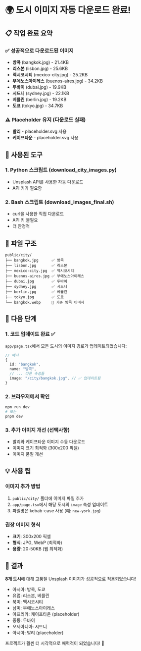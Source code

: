 # 🌍 도시 이미지 자동 다운로드 완료!

## 📋 작업 완료 요약

### ✅ 성공적으로 다운로드된 이미지
- **방콕** (bangkok.jpg) - 21.4KB
- **리스본** (lisbon.jpg) - 25.6KB  
- **멕시코시티** (mexico-city.jpg) - 25.2KB
- **부에노스아이레스** (buenos-aires.jpg) - 34.2KB
- **두바이** (dubai.jpg) - 19.9KB
- **시드니** (sydney.jpg) - 22.1KB
- **베를린** (berlin.jpg) - 19.2KB
- **도쿄** (tokyo.jpg) - 34.7KB

### ⚠️ Placeholder 유지 (다운로드 실패)
- **발리** - placeholder.svg 사용
- **케이프타운** - placeholder.svg 사용

## 🔧 사용된 도구

### 1. Python 스크립트 (download_city_images.py)
- Unsplash API를 사용한 자동 다운로드
- API 키가 필요함

### 2. Bash 스크립트 (download_images_final.sh)
- curl을 사용한 직접 다운로드
- API 키 불필요
- 더 안정적

## 📁 파일 구조

```
public/city/
├── bangkok.jpg      ✅ 방콕
├── lisbon.jpg       ✅ 리스본  
├── mexico-city.jpg  ✅ 멕시코시티
├── buenos-aires.jpg ✅ 부에노스아이레스
├── dubai.jpg        ✅ 두바이
├── sydney.jpg       ✅ 시드니
├── berlin.jpg       ✅ 베를린
├── tokyo.jpg        ✅ 도쿄
└── bangkok.webp     📸 기존 방콕 이미지
```

## 🚀 다음 단계

### 1. 코드 업데이트 완료 ✅
`app/page.tsx`에서 모든 도시의 이미지 경로가 업데이트되었습니다:

```typescript
// 예시
{
  id: "bangkok",
  name: "방콕",
  // ... 다른 속성들
  image: "/city/bangkok.jpg", // ✅ 업데이트됨
}
```

### 2. 브라우저에서 확인
```bash
npm run dev
# 또는
pnpm dev
```

### 3. 추가 이미지 개선 (선택사항)
- 발리와 케이프타운 이미지 수동 다운로드
- 이미지 크기 최적화 (300x200 픽셀)
- 이미지 품질 개선

## 💡 사용 팁

### 이미지 추가 방법
1. `public/city/` 폴더에 이미지 파일 추가
2. `app/page.tsx`에서 해당 도시의 `image` 속성 업데이트
3. 파일명은 kebab-case 사용 (예: `new-york.jpg`)

### 권장 이미지 형식
- **크기**: 300x200 픽셀
- **형식**: JPG, WebP (최적화)
- **용량**: 20-50KB (웹 최적화)

## 🎯 결과

**8개 도시**에 대해 고품질 Unsplash 이미지가 성공적으로 적용되었습니다!
- 아시아: 방콕, 도쿄
- 유럽: 리스본, 베를린  
- 북미: 멕시코시티
- 남미: 부에노스아이레스
- 아프리카: 케이프타운 (placeholder)
- 중동: 두바이
- 오세아니아: 시드니
- 아시아: 발리 (placeholder)

프로젝트가 훨씬 더 시각적으로 매력적이 되었습니다! 🎉
